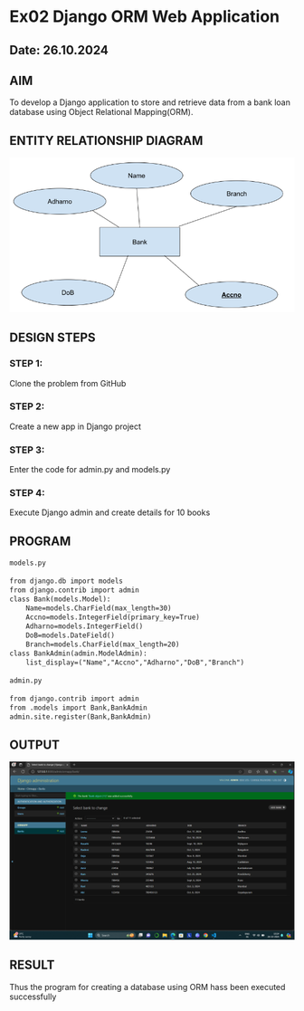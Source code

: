 # Ex02 Django ORM Web Application
## Date: 26.10.2024

## AIM
To develop a Django application to store and retrieve data from a bank loan database using Object Relational Mapping(ORM).

## ENTITY RELATIONSHIP DIAGRAM

![alt text](<Screenshot 2024-10-26 103416.png>)

## DESIGN STEPS

### STEP 1:
Clone the problem from GitHub

### STEP 2:
Create a new app in Django project

### STEP 3:
Enter the code for admin.py and models.py

### STEP 4:
Execute Django admin and create details for 10 books

## PROGRAM
```
models.py

from django.db import models
from django.contrib import admin
class Bank(models.Model):
	Name=models.CharField(max_length=30)
	Accno=models.IntegerField(primary_key=True)
	Adharno=models.IntegerField()
	DoB=models.DateField()
	Branch=models.CharField(max_length=20)
class BankAdmin(admin.ModelAdmin):
	list_display=("Name","Accno","Adharno","DoB","Branch")

admin.py

from django.contrib import admin
from .models import Bank,BankAdmin
admin.site.register(Bank,BankAdmin)
```


## OUTPUT
![alt text](<Screenshot (7).png>)

## RESULT
Thus the program for creating a database using ORM hass been executed successfully
